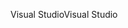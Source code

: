 <span data-ttu-id="05561-101">Visual Studio</span><span class="sxs-lookup"><span data-stu-id="05561-101">Visual Studio</span></span>